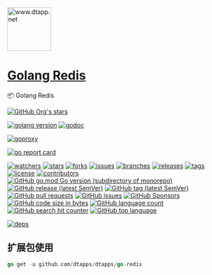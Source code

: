 <img width="100" src="https://kodo-cdn.dtapp.net/04/999e9f2f06d396968eacc10ce9bc8a.png" alt="www.dtapp.net"/>

<h1><a href="https://www.dtapp.net/">Golang Redis</a></h1>

📦 Golang Redis

[comment]: <> (dtapps)
[![GitHub Org's stars](https://img.shields.io/github/stars/dtapps)](https://github.com/dtapps)

[comment]: <> (go)
[![golang version](https://img.shields.io/badge/golang-%3E%3D1.6-8892BF.svg)](https://pkg.go.dev/github.com/dtapps/go-redis)
[![godoc](https://pkg.go.dev/badge/github.com/dtapps/go-redis?status.svg)](https://pkg.go.dev/github.com/dtapps/go-redis)

[comment]: <> (goproxy.cn)
[![goproxy](https://goproxy.cn/stats/github.com/dtapps/go-redis/badges/download-count.svg)](https://goproxy.cn/stats/github.com/dtapps/go-redis)

[comment]: <> (goreportcard.com)
[![go report card](https://goreportcard.com/badge/github.com/dtapps/go-redis)](https://goreportcard.com/report/github.com/dtapps/go-redis)

[comment]: <> (github.com)
[![watchers](https://badgen.net/github/watchers/dtapps/go-redis)](https://github.com/dtapps/go-redis/watchers)
[![stars](https://badgen.net/github/stars/dtapps/go-redis)](https://github.com/dtapps/go-redis/stargazers)
[![forks](https://badgen.net/github/forks/dtapps/go-redis)](https://github.com/dtapps/go-redis/network/members)
[![issues](https://badgen.net/github/issues/dtapps/go-redis)](https://github.com/dtapps/go-redis/issues)
[![branches](https://badgen.net/github/branches/dtapps/go-redis)](https://github.com/dtapps/go-redis/branches)
[![releases](https://badgen.net/github/releases/dtapps/go-redis)](https://github.com/dtapps/go-redis/releases)
[![tags](https://badgen.net/github/tags/dtapps/go-redis)](https://github.com/dtapps/go-redis/tags)
[![license](https://badgen.net/github/license/dtapps/go-redis)](https://github.com/dtapps/go-redis/blob/master/LICENSE)
[![contributors](https://badgen.net/github/contributors/dtapps/go-redis)](https://github.com/dtapps/go-redis/CONTRIBUTING.md)
[![GitHub go.mod Go version (subdirectory of monorepo)](https://img.shields.io/github/go-mod/go-version/dtapps/go-redis)](https://github.com/dtapps/go-redis)
[![GitHub release (latest SemVer)](https://img.shields.io/github/v/release/dtapps/go-redis)](https://github.com/dtapps/go-redis/releases)
[![GitHub tag (latest SemVer)](https://img.shields.io/github/v/tag/dtapps/go-redis)](https://github.com/dtapps/go-redis/tags)
[![GitHub pull requests](https://img.shields.io/github/issues-pr/dtapps/go-redis)](https://github.com/dtapps/go-redis/pulls)
[![GitHub issues](https://img.shields.io/github/issues/dtapps/go-redis)](https://github.com/dtapps/go-redis/issues)
[![GitHub Sponsors](https://img.shields.io/github/sponsors/dtapps)](https://github.com/dtapps/go-redis/FUNDING.yml)
[![GitHub code size in bytes](https://img.shields.io/github/languages/code-size/dtapps/go-redis)](https://github.com/dtapps/go-redis)
[![GitHub language count](https://img.shields.io/github/languages/count/dtapps/go-redis)](https://github.com/dtapps/go-redis)
[![GitHub search hit counter](https://img.shields.io/github/search/dtapps/go-redis/go)](https://github.com/dtapps/go-redis)
[![GitHub top language](https://img.shields.io/github/languages/top/dtapps/go-redis)](https://github.com/dtapps/go-redis)

[comment]: <> (deps.dev)
[![deps](https://img.shields.io/badge/deps-go-red.svg)](https://deps.dev/go/github.com%2Fdtapps%2Fgo-redis)

## 扩展包使用

```go
go get -u github.com/dtapps/dtapps/go-redis
```